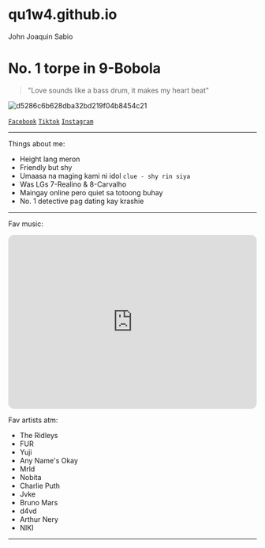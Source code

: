 # qu1w4.github.io
John Joaquin Sabio

# No. 1 torpe in 9-Bobola
> "Love sounds like a bass drum, it makes my heart beat"

![d5286c6b628dba32bd219f04b8454c21](https://user-images.githubusercontent.com/122423992/213432063-a03c9d05-fda5-4c54-9ba3-ba57db40aeb8.jpg)


[`Facebook`](https://www.facebook.com/profile.php?id=100086511746127) [`Tiktok`](https://www.tiktok.com/@quiwa_chan?is_from_webapp=1&sender_device=pc) [`Instagram`](https://www.instagram.com/quiwaa_16/)

---------------------------------

Things about me:
- Height lang meron 
- Friendly but shy
- Umaasa na maging kami ni idol
`clue - shy rin siya`
- Was LGs 7-Realino & 8-Carvalho
- Maingay online pero quiet sa totoong buhay
- No. 1 detective pag dating kay krashie

 ----------------------------

Fav music: 

<iframe style="border-radius:12px" src="https://open.spotify.com/embed/playlist/5HrEtDwuJjC75k2zNxdrsu?utm_source=generator" width="100%" height="352" frameBorder="0" allowfullscreen="" allow="autoplay; clipboard-write; encrypted-media; fullscreen; picture-in-picture" loading="lazy"></iframe>

Fav artists atm:
- The Ridleys
- FUR
- Yuji
- Any Name's Okay
- Mrld
- Nobita
- Charlie Puth
- Jvke
- Bruno Mars
- d4vd
- Arthur Nery
- NIKI

----------------------

